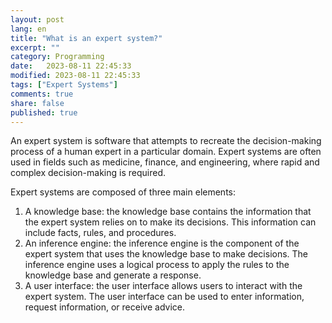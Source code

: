 ```yaml
--- 
layout: post
lang: en
title: "What is an expert system?"
excerpt: ""
category: Programming
date:   2023-08-11 22:45:33
modified: 2023-08-11 22:45:33
tags: ["Expert Systems"]
comments: true
share: false
published: true
---
```


An expert system is software that attempts to recreate the decision-making process of a human expert in a particular domain. Expert systems are often used in fields such as medicine, finance, and engineering, where rapid and complex decision-making is required.

Expert systems are composed of three main elements:

1. A knowledge base: the knowledge base contains the information that the expert system relies on to make its decisions. This information can include facts, rules, and procedures.
2. An inference engine: the inference engine is the component of the expert system that uses the knowledge base to make decisions. The inference engine uses a logical process to apply the rules to the knowledge base and generate a response.
3. A user interface: the user interface allows users to interact with the expert system. The user interface can be used to enter information, request information, or receive advice.
